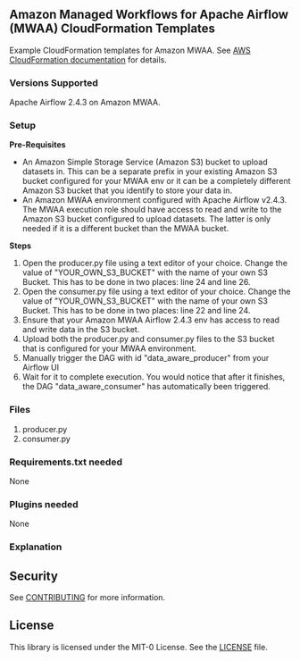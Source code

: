 ## Amazon Managed Workflows for Apache Airflow (MWAA) CloudFormation Templates

Example CloudFormation templates for Amazon MWAA.  See [AWS CloudFormation documentation](https://docs.aws.amazon.com/AWSCloudFormation/latest/UserGuide/aws-resource-mwaa-environment.html) for details.

### Versions Supported
Apache Airflow 2.4.3 on Amazon MWAA.

### Setup 
**Pre-Requisites**
- An Amazon Simple Storage Service (Amazon S3) bucket to upload datasets in.
This can be a separate prefix in your existing Amazon S3 bucket configured for
your MWAA env or it can be a completely different Amazon S3 bucket that you
identify to store your data in.
- An Amazon MWAA environment configured with Apache Airflow v2.4.3. The
MWAA execution role should have access to read and write to the Amazon S3
bucket configured to upload datasets. The latter is only needed if it is a different
bucket than the MWAA bucket.

**Steps**
1. Open the producer.py file using a text editor of your choice. Change the value of "YOUR_OWN_S3_BUCKET" with the name of your own S3 Bucket. This has to be done in two places: line 24 and line 26.
2. Open the consumer.py file using a text editor of your choice. Change the value of "YOUR_OWN_S3_BUCKET" with the name of your own S3 Bucket. This has to be done in two places: line 22 and line 24.
3. Ensure that your Amazon MWAA Airflow 2.4.3 env has access to read and write data in the S3 bucket.
4. Upload both the producer.py and consumer.py files to the S3 bucket that is configured for your MWAA environment.
5. Manually trigger the DAG with id "data_aware_producer" from your Airflow UI
6. Wait for it to complete execution. You would notice that after it finishes, the DAG "data_aware_consumer" has automatically been triggered.

### Files

1. producer.py
2. consumer.py

### Requirements.txt needed
None

### Plugins needed 
None

### Explanation

## Security

See [CONTRIBUTING](../blob/main/CONTRIBUTING.md#security-issue-notifications) for more information.

## License

This library is licensed under the MIT-0 License. See the [LICENSE](../blob/main/LICENSE) file.
